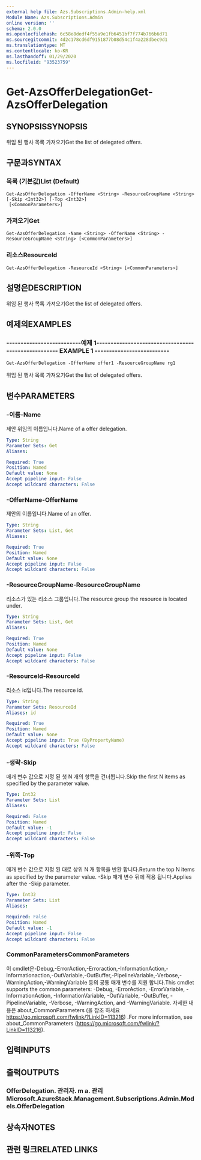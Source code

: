 ```yaml
---
external help file: Azs.Subscriptions.Admin-help.xml
Module Name: Azs.Subscriptions.Admin
online version: ''
schema: 2.0.0
ms.openlocfilehash: 6c58e8dedf4f55a9e1fb6451bf7f774b766b6d71
ms.sourcegitcommit: 4d2c178cd6df9151877b08d54c1f4a228dbec9d1
ms.translationtype: MT
ms.contentlocale: ko-KR
ms.lasthandoff: 01/29/2020
ms.locfileid: "93523759"
---
```

# <span data-ttu-id="ac4a2-101">Get-AzsOfferDelegation</span><span class="sxs-lookup"><span data-stu-id="ac4a2-101">Get-AzsOfferDelegation</span></span>

## <span data-ttu-id="ac4a2-102">SYNOPSIS</span><span class="sxs-lookup"><span data-stu-id="ac4a2-102">SYNOPSIS</span></span>
<span data-ttu-id="ac4a2-103">위임 된 행사 목록 가져오기</span><span class="sxs-lookup"><span data-stu-id="ac4a2-103">Get the list of delegated offers.</span></span>

## <span data-ttu-id="ac4a2-104">구문과</span><span class="sxs-lookup"><span data-stu-id="ac4a2-104">SYNTAX</span></span>

### <span data-ttu-id="ac4a2-105">목록 (기본값)</span><span class="sxs-lookup"><span data-stu-id="ac4a2-105">List (Default)</span></span>
```
Get-AzsOfferDelegation -OfferName <String> -ResourceGroupName <String> [-Skip <Int32>] [-Top <Int32>]
 [<CommonParameters>]
```

### <span data-ttu-id="ac4a2-106">가져오기</span><span class="sxs-lookup"><span data-stu-id="ac4a2-106">Get</span></span>
```
Get-AzsOfferDelegation -Name <String> -OfferName <String> -ResourceGroupName <String> [<CommonParameters>]
```

### <span data-ttu-id="ac4a2-107">리소스</span><span class="sxs-lookup"><span data-stu-id="ac4a2-107">ResourceId</span></span>
```
Get-AzsOfferDelegation -ResourceId <String> [<CommonParameters>]
```

## <span data-ttu-id="ac4a2-108">설명은</span><span class="sxs-lookup"><span data-stu-id="ac4a2-108">DESCRIPTION</span></span>
<span data-ttu-id="ac4a2-109">위임 된 행사 목록 가져오기</span><span class="sxs-lookup"><span data-stu-id="ac4a2-109">Get the list of delegated offers.</span></span>

## <span data-ttu-id="ac4a2-110">예제의</span><span class="sxs-lookup"><span data-stu-id="ac4a2-110">EXAMPLES</span></span>

### <span data-ttu-id="ac4a2-111">--------------------------예제 1--------------------------</span><span class="sxs-lookup"><span data-stu-id="ac4a2-111">-------------------------- EXAMPLE 1 --------------------------</span></span>
```
Get-AzsOfferDelegation -OfferName offer1 -ResourceGroupName rg1
```

<span data-ttu-id="ac4a2-112">위임 된 행사 목록 가져오기</span><span class="sxs-lookup"><span data-stu-id="ac4a2-112">Get the list of delegated offers.</span></span>

## <span data-ttu-id="ac4a2-113">변수</span><span class="sxs-lookup"><span data-stu-id="ac4a2-113">PARAMETERS</span></span>

### <span data-ttu-id="ac4a2-114">-이름</span><span class="sxs-lookup"><span data-stu-id="ac4a2-114">-Name</span></span>
<span data-ttu-id="ac4a2-115">제안 위임의 이름입니다.</span><span class="sxs-lookup"><span data-stu-id="ac4a2-115">Name of a offer delegation.</span></span>

```yaml
Type: String
Parameter Sets: Get
Aliases: 

Required: True
Position: Named
Default value: None
Accept pipeline input: False
Accept wildcard characters: False
```

### <span data-ttu-id="ac4a2-116">-OfferName</span><span class="sxs-lookup"><span data-stu-id="ac4a2-116">-OfferName</span></span>
<span data-ttu-id="ac4a2-117">제안의 이름입니다.</span><span class="sxs-lookup"><span data-stu-id="ac4a2-117">Name of an offer.</span></span>

```yaml
Type: String
Parameter Sets: List, Get
Aliases: 

Required: True
Position: Named
Default value: None
Accept pipeline input: False
Accept wildcard characters: False
```

### <span data-ttu-id="ac4a2-118">-ResourceGroupName</span><span class="sxs-lookup"><span data-stu-id="ac4a2-118">-ResourceGroupName</span></span>
<span data-ttu-id="ac4a2-119">리소스가 있는 리소스 그룹입니다.</span><span class="sxs-lookup"><span data-stu-id="ac4a2-119">The resource group the resource is located under.</span></span>

```yaml
Type: String
Parameter Sets: List, Get
Aliases: 

Required: True
Position: Named
Default value: None
Accept pipeline input: False
Accept wildcard characters: False
```

### <span data-ttu-id="ac4a2-120">-ResourceId</span><span class="sxs-lookup"><span data-stu-id="ac4a2-120">-ResourceId</span></span>
<span data-ttu-id="ac4a2-121">리소스 id입니다.</span><span class="sxs-lookup"><span data-stu-id="ac4a2-121">The resource id.</span></span>

```yaml
Type: String
Parameter Sets: ResourceId
Aliases: id

Required: True
Position: Named
Default value: None
Accept pipeline input: True (ByPropertyName)
Accept wildcard characters: False
```

### <span data-ttu-id="ac4a2-122">-생략</span><span class="sxs-lookup"><span data-stu-id="ac4a2-122">-Skip</span></span>
<span data-ttu-id="ac4a2-123">매개 변수 값으로 지정 된 첫 N 개의 항목을 건너뜁니다.</span><span class="sxs-lookup"><span data-stu-id="ac4a2-123">Skip the first N items as specified by the parameter value.</span></span>

```yaml
Type: Int32
Parameter Sets: List
Aliases: 

Required: False
Position: Named
Default value: -1
Accept pipeline input: False
Accept wildcard characters: False
```

### <span data-ttu-id="ac4a2-124">-위쪽</span><span class="sxs-lookup"><span data-stu-id="ac4a2-124">-Top</span></span>
<span data-ttu-id="ac4a2-125">매개 변수 값으로 지정 된 대로 상위 N 개 항목을 반환 합니다.</span><span class="sxs-lookup"><span data-stu-id="ac4a2-125">Return the top N items as specified by the parameter value.</span></span>
<span data-ttu-id="ac4a2-126">-Skip 매개 변수 뒤에 적용 됩니다.</span><span class="sxs-lookup"><span data-stu-id="ac4a2-126">Applies after the -Skip parameter.</span></span>

```yaml
Type: Int32
Parameter Sets: List
Aliases: 

Required: False
Position: Named
Default value: -1
Accept pipeline input: False
Accept wildcard characters: False
```

### <span data-ttu-id="ac4a2-127">CommonParameters</span><span class="sxs-lookup"><span data-stu-id="ac4a2-127">CommonParameters</span></span>
<span data-ttu-id="ac4a2-128">이 cmdlet은-Debug,-ErrorAction,-Erroraction,-InformationAction,-Informationaction,-OutVariable,-OutBuffer,-PipelineVariable,-Verbose,-WarningAction,-WarningVariable 등의 공통 매개 변수를 지원 합니다.</span><span class="sxs-lookup"><span data-stu-id="ac4a2-128">This cmdlet supports the common parameters: -Debug, -ErrorAction, -ErrorVariable, -InformationAction, -InformationVariable, -OutVariable, -OutBuffer, -PipelineVariable, -Verbose, -WarningAction, and -WarningVariable.</span></span> <span data-ttu-id="ac4a2-129">자세한 내용은 about_CommonParameters (을 참조 하세요 https://go.microsoft.com/fwlink/?LinkID=113216) .</span><span class="sxs-lookup"><span data-stu-id="ac4a2-129">For more information, see about_CommonParameters (https://go.microsoft.com/fwlink/?LinkID=113216).</span></span>

## <span data-ttu-id="ac4a2-130">입력</span><span class="sxs-lookup"><span data-stu-id="ac4a2-130">INPUTS</span></span>

## <span data-ttu-id="ac4a2-131">출력</span><span class="sxs-lookup"><span data-stu-id="ac4a2-131">OUTPUTS</span></span>

### <span data-ttu-id="ac4a2-132">OfferDelegation. 관리자. m a. 관리</span><span class="sxs-lookup"><span data-stu-id="ac4a2-132">Microsoft.AzureStack.Management.Subscriptions.Admin.Models.OfferDelegation</span></span>

## <span data-ttu-id="ac4a2-133">상속자</span><span class="sxs-lookup"><span data-stu-id="ac4a2-133">NOTES</span></span>

## <span data-ttu-id="ac4a2-134">관련 링크</span><span class="sxs-lookup"><span data-stu-id="ac4a2-134">RELATED LINKS</span></span>

